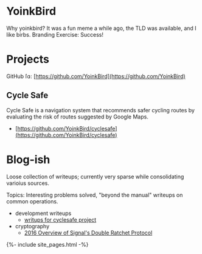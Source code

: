 # YoinkBird

Why yoinkbird? It was a fun meme a while ago, the TLD was available, and I like birbs. Branding Exercise: Success!

# Projects

GitHub <img alt="[github octocat icon]" src="https://github.githubassets.com/images/icons/emoji/octocat.png" style="height: 1em"/>: [https://github.com/YoinkBird](https://github.com/YoinkBird)

## Cycle Safe

Cycle Safe is a navigation system that recommends safer cycling routes by evaluating the risk of routes suggested by Google Maps.
* [https://github.com/YoinkBird/cyclesafe](https://github.com/YoinkBird/cyclesafe)

<!--
* static heatmap of pedalcyclist-involved crashes, ca 2017 https://yoinkbird.github.io/crashes.html
-->


# Blog-ish

Loose collection of writeups; currently very sparse while consolidating varioius sources.

Topics: Interesting problems solved, "beyond the manual" writeups on common operations.

* development writeups
  * [writups for cyclesafe project](https://github.com/YoinkBird/cyclesafe/tree/main/docs/articles)
* cryptography
  * [2016 Overview of Signal's Double Ratchet Protocol](https://docs.google.com/presentation/d/1eFA30SYdO8n_z-23Hu9MWHld5KMuIn4BJfDjjl2shSs)

<p>
{%- include site_pages.html -%}
</p>
